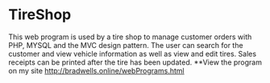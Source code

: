# TireShop
This web program is used by a tire shop to manage customer orders with PHP, MYSQL and the MVC design pattern. The user can search for the customer and view vehicle information as well as view and edit tires. Sales receipts can be printed after the tire has been updated. **View the program on my site http://bradwells.online/webPrograms.html
